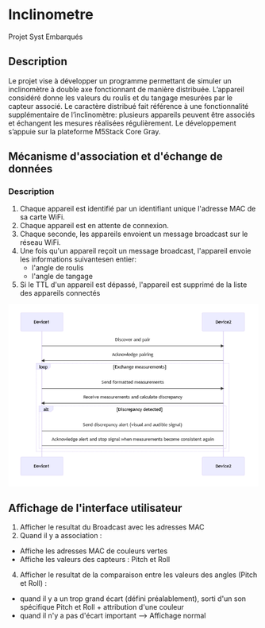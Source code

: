 # Inclinometre
Projet Syst Embarqués

## Description

Le projet vise à développer un programme permettant de simuler un inclinomètre à double axe fonctionnant de manière distribuée. L’appareil considéré donne les valeurs du roulis et du tangage mesurées par le capteur associé. Le caractère distribué fait référence à une fonctionnalité supplémentaire de l’inclinomètre: plusieurs appareils peuvent être associés et échangent les mesures réalisées régulièrement. Le développement s’appuie sur la plateforme M5Stack Core Gray.

## Mécanisme d'association et d'échange de données

### Description
 
1. Chaque appareil est identifié par un identifiant unique l'adresse MAC de sa carte WiFi.
2. Chaque appareil est en attente de connexion.
3. Chaque seconde, les appareils envoient un message broadcast sur le réseau WiFi.
4. Une fois qu'un appareil reçoit un message broadcast, l'appareil envoie les informations suivantesen entier:
    - l'angle de roulis
    - l'angle de tangage
5. Si le TTL d'un appareil est dépassé, l'appareil est supprimé de la liste des appareils connectés

![](diagram_sequence.png)

## Affichage de l'interface utilisateur

1. Afficher le resultat du Broadcast avec les adresses MAC
2. Quand il y a association :
- Affiche les adresses MAC de couleurs vertes 
- Affiche les valeurs des capteurs : Pitch et Roll
4. Afficher le resultat de la comparaison entre les valeurs des angles (Pitch et Roll) :
 - quand il y a un trop grand écart (défini préalablement), sorti d'un son spécifique Pitch et Roll + attribution d'une couleur
 - quand il n'y a pas d'écart important --> Affichage normal

